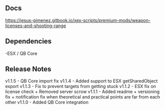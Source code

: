 ## Docs
https://jesus-gimenez.gitbook.io/xex-scripts/premium-mods/weapon-licenses-and-shooting-range

## Dependencies
-ESX / QB Core

## Release Notes
v1.1.5 - QB Core import fix
v1.1.4 - Added support to ESX getSharedObject export
v1.1.3 - Fix to prevent targets from getting stuck
v1.1.2 - ESX fix on license check + Removed server scrow
v1.1.1 - Added readme + versioning fix + notification fix when theoretical and practical points are far from each other
v1.1.0 - Added QB Core integration